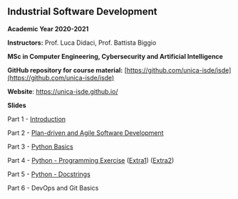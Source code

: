 ## Industrial Software Development
**Academic Year 2020-2021**

**Instructors:** Prof. Luca Didaci, Prof. Battista Biggio

**MSc in Computer Engineering, Cybersecurity and Artificial Intelligence**

**GitHub repository for course material:** [https://github.com/unica-isde/isde](https://github.com/unica-isde/isde)

**Website**: https://unica-isde.github.io/


**Slides**

Part 1 - [Introduction](https://github.com/unica-isde/isde/blob/master/slides/01-Introduction.pdf)

Part 2 - [Plan-driven and Agile Software Development](https://github.com/unica-isde/isde/blob/master/slides/02-Agile.pdf)

Part 3 - [Python Basics](https://github.com/unica-isde/isde/blob/master/slides/03-Python.pdf)

Part 4 - [Python - Programming Exercise](https://github.com/unica-isde/isde/blob/master/slides/04-Python-MNIST.pdf) ([Extra1](https://github.com/unica-isde/isde/blob/master/programming-exercises/ISDe-programming-skills-01.pdf)) ([Extra2](https://github.com/unica-isde/isde/blob/master/programming-exercises/ISDe-programming-skills-02.pdf))

Part 5 - [Python - Docstrings](https://github.com/unica-isde/isde/blob/master/slides/05-Python-docstrings.pdf)

Part 6 - DevOps and Git Basics
